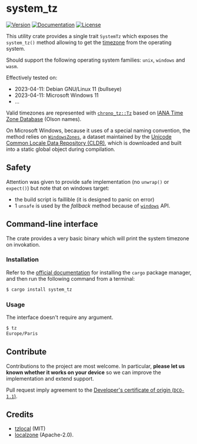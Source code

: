 # system_tz

[![Version](https://img.shields.io/crates/v/system_tz.svg)](https://crates.io/crates/system_tz)
[![Documentation](https://img.shields.io/docsrs/system_tz)](https://docs.rs/system_tz)
[![License](https://img.shields.io/crates/l/system_tz.svg)](https://github.com/b4D8/system_tz/blob/main/LICENSE)

This utility crate provides a single trait `SystemTz` which exposes the `system_tz()`
method allowing to get the [timezone](https://en.wikipedia.org/wiki/Time_zone)
from the operating system.

Should support the following operating system families: `unix`, `windows` and `wasm`.

Effectively tested on:
- 2023-04-11: Debian GNU/Linux 11 (bullseye)
- 2023-04-11: Microsoft Windows 11
- ...

Valid timezones are represented with [`chrono_tz::Tz`](https://docs.rs/chrono-tz/latest/chrono_tz/enum.Tz.html)
based on [IANA Time Zone Database](https://www.iana.org/time-zones) (Olson names).

On Microsoft Windows, because it uses of a special naming convention,
the method relies on [`WindowsZones`](https://github.com/unicode-org/cldr/blob/main/common/supplemental/windowsZones.xml),
a dataset maintained by the [Unicode Common Locale Data Repository (CLDR)](https://cldr.unicode.org/),
which is downloaded and built into a static global object during compilation.

## Safety

Attention was given to provide safe implementation (no `unwrap()` or `expect()`)
but note that on windows target:
* the build script is faillible (it is designed to panic on error)
* 1 `unsafe` is used by the _fallback_ method because of [`windows`](https://crates.io/crates/windows) API.

## Command-line interface

The crate provides a very basic binary which will print the system timezone on invokation.

### Installation

Refer to the [official documentation](https://www.rust-lang.org/learn/get-started)
for installing the `cargo` package manager, and then run the following command
from a terminal:

```bash
$ cargo install system_tz
```

### Usage

The interface doesn't require any argument.

```bash
$ tz
Europe/Paris
```

## Contribute

Contributions to the project are most welcome.
In particular, **please let us known whether it works on your device**
so we can improve the implementation and extend support.

Pull request imply agreement to the [Developer's certificate of origin (`DCO-1.1`)](https://developercertificate.org/).

## Credits

* [tzlocal](https://github.com/regebro/tzlocal) (MIT)
* [localzone](https://github.com/mitsuhiko/localzone) (Apache-2.0).
